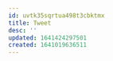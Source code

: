 ```yaml
---
id: uvtk35sqrtua498t3cbktmx
title: Tweet
desc: ''
updated: 1641424297501
created: 1641019636511
---
```



